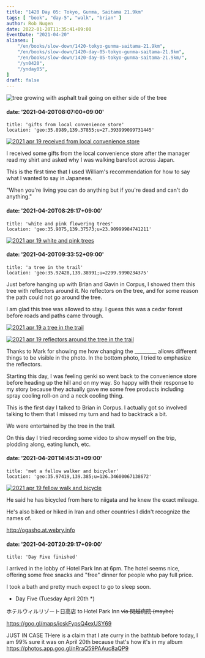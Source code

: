 ```yaml
---
title: "1420 Day 05: Tokyo, Gunma, Saitama 21.9km"
tags: [ "book", "day-5", "walk", "brian" ]
author: Rob Nugen
date: 2022-01-20T11:35:41+09:00
EventDate: "2021-04-20"
aliases: [
    "/en/books/slow-down/1420-tokyo-gunma-saitama-21.9km",
    "/en/books/slow-down/1420-day-05-tokyo-gunma-saitama-21.9km",
    "/en/books/slow-down/1420-day-05-tokyo-gunma-saitama-21.9km/",
    "/yn0420",
    "/ynday05",
]
draft: false
---
```


<img
src="https://b.robnugen.com/quests/walk-to-niigata/2021/en_route/day-05/2021_apr_19_a_tree_in_the_trail.jpeg"
alt="tree growing with asphalt trail going on either side of the tree"
class="title" />

#### date: '2021-04-20T08:07:00+09:00'

    title: 'gifts from local convenience store'
    location: 'geo:35.8989,139.37855;u=27.393999099731445'

[![2021 apr 19 received from local convenience store](//b.robnugen.com/quests/walk-to-niigata/2021/en_route/day-05/thumbs/2021_apr_19_received_from_local_convenience_store.jpeg)](//b.robnugen.com/quests/walk-to-niigata/2021/en_route/day-05/2021_apr_19_received_from_local_convenience_store.jpeg)         

I received some gifts from the local convenience store after the manager
read my shirt and asked why I was walking barefoot across Japan.

This is the first time that I used William's recommendation for how to say what
I wanted to say in Japanese.

"When you're living you can do anything but if you're dead and can't do anything."


#### date: '2021-04-20T08:29:17+09:00'

    title: 'white and pink flowering trees'
    location: 'geo:35.9075,139.37573;u=23.90999984741211'

[![2021 apr 19 white and pink trees](//b.robnugen.com/quests/walk-to-niigata/2021/en_route/day-05/thumbs/2021_apr_19_white_and_pink_trees.jpeg)](//b.robnugen.com/quests/walk-to-niigata/2021/en_route/day-05/2021_apr_19_white_and_pink_trees.jpeg)          


#### date: '2021-04-20T09:33:52+09:00'

    title: 'a tree in the trail'
    location: 'geo:35.92428,139.38991;u=2299.9990234375'

Just before hanging up with Brian and Gavin in Corpus, I showed them this tree
with reflectors around it.  No reflectors on the tree, and for some reason the
path could not go around the tree.

I am glad this tree was allowed to stay.
I guess this was a cedar forest before roads and paths came through.

[![2021 apr 19 a tree in the trail](//b.robnugen.com/quests/walk-to-niigata/2021/en_route/day-05/thumbs/2021_apr_19_a_tree_in_the_trail.jpeg)](//b.robnugen.com/quests/walk-to-niigata/2021/en_route/day-05/2021_apr_19_a_tree_in_the_trail.jpeg)

[![2021 apr 19 reflectors around the tree in the trail](//b.robnugen.com/quests/walk-to-niigata/2021/en_route/day-05/thumbs/2021_apr_19_reflectors_around_the_tree_in_the_trail.jpeg)](//b.robnugen.com/quests/walk-to-niigata/2021/en_route/day-05/2021_apr_19_reflectors_around_the_tree_in_the_trail.jpeg)          

Thanks to Mark for showing me how changing the _________ allows different things
to be visible in the photo.  In the bottom photo, I tried to emphasize the reflectors.


Starting this day, I was feeling genki so went back to the convenience store before
heading up the hill and on my way.  So happy with their response to my story
because they actually gave me some free products
including spray cooling roll-on and a neck cooling thing.

This is the first day I talked to Brian in Corpus.  I actually got so involved talking to them that I missed my turn and had to backtrack a bit.

We were entertained by the tree in the trail.

On this day I tried recording some video to show myself on the trip, plodding along, eating lunch, etc.

#### date: '2021-04-20T14:45:31+09:00'

    title: 'met a fellow walker and bicycler'
    location: 'geo:35.97419,139.385;u=126.34600067138672'

[![2021 apr 19 fellow walk and bicycle](//b.robnugen.com/quests/walk-to-niigata/2021/en_route/day-05/thumbs/2021_apr_19_fellow_walk_and_bicycle.jpeg)](//b.robnugen.com/quests/walk-to-niigata/2021/en_route/day-05/2021_apr_19_fellow_walk_and_bicycle.jpeg)   

He said he has bicycled from here to niigata and he knew the exact mileage.   

He's also biked or hiked in Iran and other countries I didn't recognize the names of.

http://ogasho.at.webry.info

#### date: '2021-04-20T20:29:17+09:00'

    title: 'Day Five finished'

I arrived in the lobby of Hotel Park Inn at 6pm.  The hotel seems nice,
offering some free snacks and "free" dinner for people who pay full price.

I took a bath and pretty much expect to go to sleep soon.

<!-- 25 March 2021: WALK SEGMENT SEPARATOR  ===========  TO HELP ME SEE AND EDIT SEGMENT DETAILS -->
<div class="walk-segment">

* Day <span class="day_source">Five</span>
(<span class="day_date">Tuesday April 20th</span> *)

ホテルウィルリゾート日高店 to Hotel Park Inn ~~via 関越病院 (maybe)~~

https://goo.gl/maps/icskFypsQ4exUSY69

</div>

JUST IN CASE THere is a claim that I ate curry in the bathtub before today,
I am 99% sure it was on April 20th because that's how it's in my album
https://photos.app.goo.gl/nRraQ59PAAuc8aQP9
